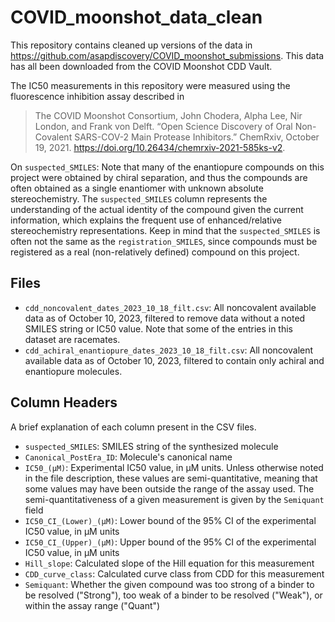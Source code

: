 # COVID_moonshot_data_clean
This repository contains cleaned up versions of the data in
https://github.com/asapdiscovery/COVID_moonshot_submissions. This data has all been
downloaded from the COVID Moonshot CDD Vault.

The IC50 measurements in this repository were measured using the fluorescence inhibition
assay described in
> The COVID Moonshot Consortium, John Chodera, Alpha Lee, Nir London, and Frank von
Delft. “Open Science Discovery of Oral Non-Covalent SARS-COV-2 Main Protease
Inhibitors.” ChemRxiv, October 19, 2021.
https://doi.org/10.26434/chemrxiv-2021-585ks-v2.

On `suspected_SMILES`: Note that many of the enantiopure compounds on this project were
obtained by chiral separation, and thus the compounds are often obtained as a single
enantiomer with unknown absolute stereochemistry. The `suspected_SMILES` column
represents the understanding of the actual identity of the compound given the current
information, which explains the frequent use of enhanced/relative stereochemistry
representations. Keep in mind that the `suspected_SMILES` is often not the same as the
`registration_SMILES`, since compounds must be registered as a real (non-relatively
defined) compound on this project.

## Files
* `cdd_noncovalent_dates_2023_10_18_filt.csv`: All noncovalent available
data as of October 10, 2023, filtered to remove data without a noted SMILES string or
IC50 value. Note that some of the entries in this dataset are racemates.
* `cdd_achiral_enantiopure_dates_2023_10_18_filt.csv`: All noncovalent available data as
of October 10, 2023, filtered to contain only achiral and enantiopure molecules.

## Column Headers
A brief explanation of each column present in the CSV files.
* `suspected_SMILES`: SMILES string of the synthesized molecule
* `Canonical_PostEra_ID`: Molecule's canonical name
* `IC50_(µM)`: Experimental IC50 value, in µM units. Unless otherwise noted in the file
description, these values are semi-quantitative, meaning that some values may have been
outside the range of the assay used. The semi-quantitativeness of a given measurement is
given by the `Semiquant` field
* `IC50_CI_(Lower)_(µM)`: Lower bound of the 95% CI of the experimental IC50 value,
in µM units
* `IC50_CI_(Upper)_(µM)`: Upper bound of the 95% CI of the experimental IC50 value,
in µM units
* `Hill_slope`: Calculated slope of the Hill equation for this measurement
* `CDD_curve_class`: Calculated curve class from CDD for this measurement
* `Semiquant`: Whether the given compound was too strong of a binder to be resolved
("Strong"), too weak of a binder to be resolved ("Weak"), or within the assay range
("Quant")
